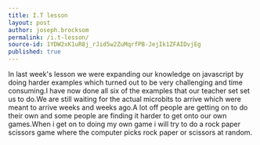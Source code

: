 ```yaml
---
title: I.T lesson
layout: post
author: joseph.brocksom
permalink: /i.t-lesson/
source-id: 1YDW2xK1uR8j_rJid5w2ZuMqrfPB-JejIk1ZFAIDvjEg
published: true
---
```

In last week's lesson we were expanding our knowledge on javascript by doing harder examples which turned out to be very challenging and time consuming.I have now done all six of the examples that our teacher set set us to do.We are still waiting for the actual microbits to arrive which were meant to arrive weeks and weeks ago.A lot off people are getting on to do their own and some people are finding it harder to get onto our own games.When i get on to doing my own game i will try to do a rock paper scissors game where the computer picks rock paper or scissors at random.

